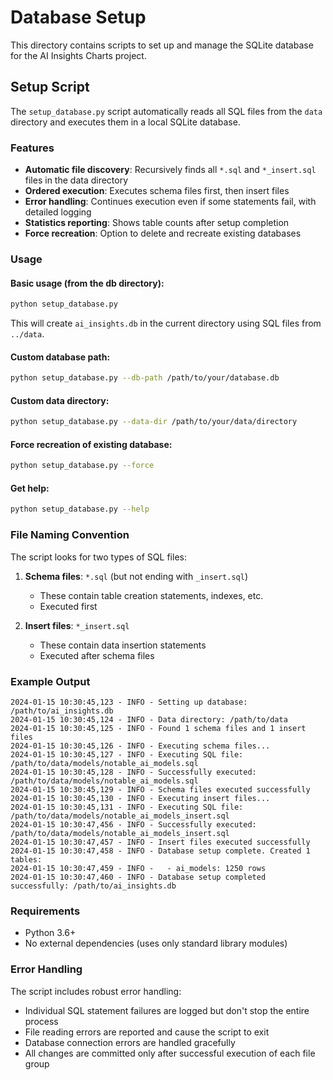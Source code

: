 # Database Setup

This directory contains scripts to set up and manage the SQLite database for the AI Insights Charts project.

## Setup Script

The `setup_database.py` script automatically reads all SQL files from the `data` directory and executes them in a local SQLite database.

### Features

- **Automatic file discovery**: Recursively finds all `*.sql` and `*_insert.sql` files in the data directory
- **Ordered execution**: Executes schema files first, then insert files
- **Error handling**: Continues execution even if some statements fail, with detailed logging
- **Statistics reporting**: Shows table counts after setup completion
- **Force recreation**: Option to delete and recreate existing databases

### Usage

#### Basic usage (from the db directory):
```bash
python setup_database.py
```

This will create `ai_insights.db` in the current directory using SQL files from `../data`.

#### Custom database path:
```bash
python setup_database.py --db-path /path/to/your/database.db
```

#### Custom data directory:
```bash
python setup_database.py --data-dir /path/to/your/data/directory
```

#### Force recreation of existing database:
```bash
python setup_database.py --force
```

#### Get help:
```bash
python setup_database.py --help
```

### File Naming Convention

The script looks for two types of SQL files:

1. **Schema files**: `*.sql` (but not ending with `_insert.sql`)
   - These contain table creation statements, indexes, etc.
   - Executed first

2. **Insert files**: `*_insert.sql`
   - These contain data insertion statements
   - Executed after schema files

### Example Output

```
2024-01-15 10:30:45,123 - INFO - Setting up database: /path/to/ai_insights.db
2024-01-15 10:30:45,124 - INFO - Data directory: /path/to/data
2024-01-15 10:30:45,125 - INFO - Found 1 schema files and 1 insert files
2024-01-15 10:30:45,126 - INFO - Executing schema files...
2024-01-15 10:30:45,127 - INFO - Executing SQL file: /path/to/data/models/notable_ai_models.sql
2024-01-15 10:30:45,128 - INFO - Successfully executed: /path/to/data/models/notable_ai_models.sql
2024-01-15 10:30:45,129 - INFO - Schema files executed successfully
2024-01-15 10:30:45,130 - INFO - Executing insert files...
2024-01-15 10:30:45,131 - INFO - Executing SQL file: /path/to/data/models/notable_ai_models_insert.sql
2024-01-15 10:30:47,456 - INFO - Successfully executed: /path/to/data/models/notable_ai_models_insert.sql
2024-01-15 10:30:47,457 - INFO - Insert files executed successfully
2024-01-15 10:30:47,458 - INFO - Database setup complete. Created 1 tables:
2024-01-15 10:30:47,459 - INFO -   - ai_models: 1250 rows
2024-01-15 10:30:47,460 - INFO - Database setup completed successfully: /path/to/ai_insights.db
```

### Requirements

- Python 3.6+
- No external dependencies (uses only standard library modules)

### Error Handling

The script includes robust error handling:

- Individual SQL statement failures are logged but don't stop the entire process
- File reading errors are reported and cause the script to exit
- Database connection errors are handled gracefully
- All changes are committed only after successful execution of each file group 